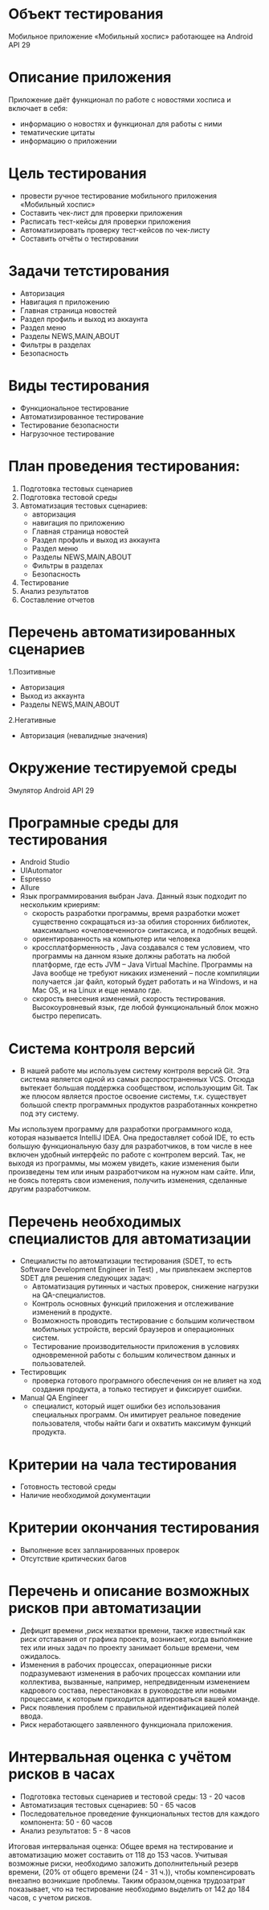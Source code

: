 # Объект тестирования
Мобильное приложение «Мобильный хоспис» работающее на Android API 29

# Описание приложения
Приложение даёт функционал по работе с новостями хосписа и включает в себя:

* информацию о новостях и функционал для работы с ними
* тематические цитаты
* информацию о приложении

# Цель тестирования 
* провести ручное тестирование мобильного приложения «Мобильный хоспис»
* Составить чек-лист для проверки приложения
* Расписать тест-кейсы для проверки приложения
* Автоматизировать проверку тест-кейсов по чек-листу
* Составить отчёты о тестировании

# Задачи тетстирования 
* Авторизация 
* Навигация п приложению
* Главная страница новостей
* Раздел профиль и выход из аккаунта
* Раздел меню
* Разделы NEWS,MAIN,ABOUT
* Фильтры в разделах
* Безопасность 

# Виды тестирования
* Функциональное тестирование
* Автоматизированное тестирование
* Тестирование безопасности
* Нагрузочное тестирование

# План проведения тестирования:
1. Подготовка тестовых сценариев
2. Подготовка тестовой среды
3. Автоматизация тестовых сценариев:
   * авторизация
   * навигация по приложению
   * Главная страница новостей
   * Раздел профиль и выход из аккаунта
   * Раздел меню
   * Разделы NEWS,MAIN,ABOUT
   * Фильтры в разделах
   * Безопасность
4. Тестирование
5. Анализ результатов
6. Составление отчетов

# Перечень автоматизированных сценариев 

1.Позитивные 
 * Авторизация
 * Выход из аккаунта
 * Разделы NEWS,MAIN,ABOUT

2.Негативные
 * Авторизация (невалидные значения)

# Окружение тестируемой среды
Эмулятор Android API 29

# Програмные среды для тестирования
* Android Studio
* UIAutomator
* Espresso
* Allure
* Язык программирования выбран Java. Данный язык подходит по нескольким криериям:
  - скорость разработки программы, время разработки может существенно сокращаться из-за обилия сторонних библиотек, максимально «очеловеченного» синтаксиса, и подобных вещей.
  - ориентированность на компьютер или человека
  - кроссплатформенность , Java создавался с тем условием, что программы на данном языке должны работать на любой платформе, где есть JVM – Java Virtual Machine. Программы на Java вообще не 
    требуют никаких изменений – после компиляции получается .jar файл, который будет работать и на Windows, и на Mac OS, и на Linux и еще немало где.
  - скорость внесения изменений, скорость тестирования. Высокоуровневый язык, где любой функциональный блок можно быстро переписать.
 
# Система контроля версий 
* В нашей работе мы используем систему контроля версий Git. Эта система является одной из самых распространенных VCS. Отсюда вытекает большая поддержка сообществом, использующим Git. Так же плюсом является простое освоение системы, т.к. существует большой спектр программных продуктов разработанных конкретно под эту систему.

Мы используем программу для разработки программного кода, которая называется IntelliJ IDEA. Она предоставляет собой IDE, то есть большую функциональную базу для разработчиков, в том числе в нее включен удобный интерфейс по работе с контролем версий. Так, не выходя из программы, мы можем увидеть, какие изменения были произведены тем или иным разработчиком на нужном нам сайте. Или, не боясь потерять свои изменения, получить изменения, сделанные другим разработчиком.
 
# Перечень необходимых специалистов для автоматизации
* Специалисты по автоматизации тестирования (SDET, то есть Software Development Engineer in Test) , мы привлекаем экспертов SDET для решения следующих задач:
  - Автоматизация рутинных и частых проверок, снижение нагрузки на QA-специалистов.
  - Контроль основных функций приложения и отслеживание изменений в продукте.
  - Возможность проводить тестирование с большим количеством мобильных устройств, версий браузеров и операционных систем.
  - Тестирование производительности приложения в условиях одновременной работы с большим количеством данных и пользователей.
* Тестировщик
  - проверка готового програмного обеспечения он не влияет на ход создания продукта, а только тестирует и фиксирует ошибки.
* Manual QA Engineer
  - специалист, который ищет ошибки без использования специальных программ. Он имитирует реальное поведение пользователя, чтобы найти баги и охватить максимум функций продукта.

# Критерии на чала тестирования
* Готовность тестовой среды
* Наличие необходимой документации

# Критерии окончания тестирования
* Выполнение всех запланированных проверок
* Отсутствие критических багов

# Перечень и описание возможных рисков при автоматизации
* Дефицит времени ,риск нехватки времени, также известный как риск отставания от графика проекта, возникает, когда выполнение тех или иных задач по проекту занимает больше времени, чем ожидалось.
* Изменения в рабочих процессах, операционные риски подразумевают изменения в рабочих процессах компании или коллектива, вызванные, например, непредвиденным изменением кадрового состава, перестановках в руководстве или новыми процессами, к которым приходится адаптироваться вашей команде.
* Риск появления проблем с правильной идентификацией полей ввода.
* Риск неработающего заявленного функционала приложения.

# Интервальная оценка с учётом рисков в часах 
* Подготовка тестовых сценариев и тестовой среды: 13 - 20 часов
* Автоматизация тестовых сценариев: 50 - 65 часов
* Последовательное проведение функциональных тестов для каждого компонента: 50 - 60 часов
* Анализ результатов: 5 - 8 часов
  
Итоговая интервальная оценка: Общее время на тестирование и автоматизацию может составить от 118 до 153 часов. Учитывая возможные риски, необходимо заложить дополнительный резерв времени, (20% от общего времени (24 - 31 ч.)), чтобы компенсировать внезапно возникшие проблемы. Таким образом,оценка трудозатрат показывает, что на тестирование необходимо выделить от 142 до 184 часов, с учетом рисков.

